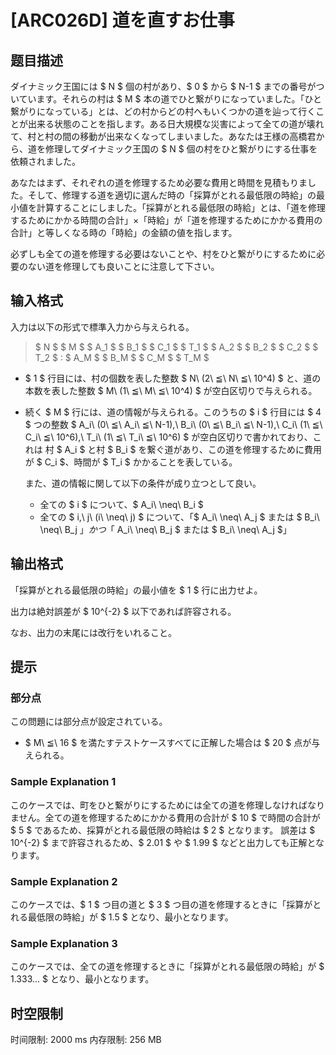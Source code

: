 # [ARC026D] 道を直すお仕事

## 题目描述

[problemUrl]: https://atcoder.jp/contests/arc026/tasks/arc026_4

 ダイナミック王国には $ N $ 個の村があり、$ 0 $ から $ N-1 $ までの番号がついています。それらの村は $ M $ 本の道でひと繋がりになっていました。「ひと繋がりになっている」とは、どの村からどの村へもいくつかの道を辿って行くことが出来る状態のことを指します。ある日大規模な災害によって全ての道が壊れて、村と村の間の移動が出来なくなってしまいました。あなたは王様の高橋君から、道を修理してダイナミック王国の $ N $ 個の村をひと繋がりにする仕事を依頼されました。

 あなたはまず、それぞれの道を修理するため必要な費用と時間を見積もりました。そして、修理する道を適切に選んだ時の「採算がとれる最低限の時給」の最小値を計算することにしました。「採算がとれる最低限の時給」とは、「道を修理するためにかかる時間の合計」×「時給」が「道を修理するためにかかる費用の合計」と等しくなる時の「時給」の金額の値を指します。

 必ずしも全ての道を修理する必要はないことや、村をひと繋がりにするために必要のない道を修理しても良いことに注意して下さい。

## 输入格式

 入力は以下の形式で標準入力から与えられる。

> $ N $ $ M $ $ A_1 $ $ B_1 $ $ C_1 $ $ T_1 $ $ A_2 $ $ B_2 $ $ C_2 $ $ T_2 $ : $ A_M $ $ B_M $ $ C_M $ $ T_M $

- $ 1 $ 行目には、村の個数を表した整数 $ N\ (2\ ≦\ N\ ≦\ 10^4) $ と、道の本数を表した整数 $ M\ (1\ ≦\ M\ ≦\ 10^4) $ が空白区切りで与えられる。
- 続く $ M $ 行には、道の情報が与えられる。このうちの $ i $ 行目には $ 4 $ つの整数 $ A_i\ (0\ ≦\ A_i\ ≦\ N-1),\ B_i\ (0\ ≦\ B_i\ ≦\ N-1),\ C_i\ (1\ ≦\ C_i\ ≦\ 10^6),\ T_i\ (1\ ≦\ T_i\ ≦\ 10^6) $ が空白区切りで書かれており、これは 村 $ A_i $ と村 $ B_i $ を繋ぐ道があり、この道を修理するために費用が $ C_i $、時間が $ T_i $ かかることを表している。
  
   また、道の情報に関して以下の条件が成り立つとして良い。
  
  
  - 全ての $ i $ について、$ A_i\ \neq\ B_i $
  - 全ての $ i,\ j\ (i\ \neq\ j) $ について、「$ A_i\ \neq\ A_j $ または $ B_i\ \neq\ B_j $」かつ「$ A_i\ \neq\ B_j $ または $ B_i\ \neq\ A_j $」

## 输出格式

 「採算がとれる最低限の時給」の最小値を $ 1 $ 行に出力せよ。

 出力は絶対誤差が $ 10^{-2} $ 以下であれば許容される。

 なお、出力の末尾には改行をいれること。

## 提示

### 部分点

 この問題には部分点が設定されている。

- $ M\ ≦\ 16 $ を満たすテストケースすべてに正解した場合は $ 20 $ 点が与えられる。

### Sample Explanation 1

このケースでは、町をひと繋がりにするためには全ての道を修理しなければなりません。全ての道を修理するためにかかる費用の合計が $ 10 $ で時間の合計が $ 5 $ であるため、採算がとれる最低限の時給は $ 2 $ となります。 誤差は $ 10^{-2} $ まで許容されるため、$ 2.01 $ や $ 1.99 $ などと出力しても正解となります。

### Sample Explanation 2

このケースでは、$ 1 $ つ目の道と $ 3 $ つ目の道を修理するときに「採算がとれる最低限の時給」が $ 1.5 $ となり、最小となります。

### Sample Explanation 3

このケースでは、全ての道を修理するときに「採算がとれる最低限の時給」が $ 1.333... $ となり、最小となります。

## 时空限制

时间限制: 2000 ms
内存限制: 256 MB
